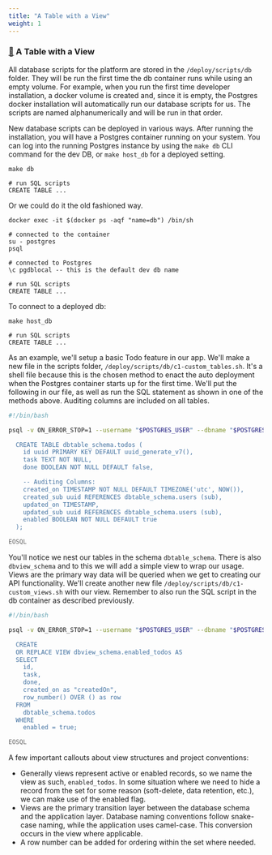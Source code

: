 ```yaml
---
title: "A Table with a View"
weight: 1
---
```


### [&#128279;](#a-table-with-a-view) A Table with a View

All database scripts for the platform are stored in the `/deploy/scripts/db` folder. They will be run the first time the db container runs while using an empty volume. For example, when you run the first time developer installation, a docker volume is created and, since it is empty, the Postgres docker installation will automatically run our database scripts for us. The scripts are named alphanumerically and will be run in that order.

New database scripts can be deployed in various ways. After running the installation, you will have a Postgres container running on your system. You can log into the running Postgres instance by using the `make db` CLI command for the dev DB, or `make host_db` for a deployed setting.

```shell
make db

# run SQL scripts
CREATE TABLE ...
```

Or we could do it the old fashioned way.

```shell
docker exec -it $(docker ps -aqf "name=db") /bin/sh

# connected to the container
su - postgres
psql

# connected to Postgres
\c pgdblocal -- this is the default dev db name

# run SQL scripts
CREATE TABLE ...
```

To connect to a deployed db:

```shell
make host_db

# run SQL scripts
CREATE TABLE ...
```

As an example, we'll setup a basic Todo feature in our app. We'll make a new file in the scripts folder, `/deploy/scripts/db/c1-custom_tables.sh`. It's a shell file because this is the chosen method to enact the auto deployment when the Postgres container starts up for the first time. We'll put the following in our file, as well as run the SQL statement as shown in one of the methods above. Auditing columns are included on all tables.

```bash
#!/bin/bash

psql -v ON_ERROR_STOP=1 --username "$POSTGRES_USER" --dbname "$POSTGRES_DB" <<-'EOSQL'

  CREATE TABLE dbtable_schema.todos (
    id uuid PRIMARY KEY DEFAULT uuid_generate_v7(),
    task TEXT NOT NULL,
    done BOOLEAN NOT NULL DEFAULT false,

    -- Auditing Columns:
    created_on TIMESTAMP NOT NULL DEFAULT TIMEZONE('utc', NOW()),
    created_sub uuid REFERENCES dbtable_schema.users (sub),
    updated_on TIMESTAMP,
    updated_sub uuid REFERENCES dbtable_schema.users (sub),
    enabled BOOLEAN NOT NULL DEFAULT true
  );

EOSQL
```

You'll notice we nest our tables in the schema `dbtable_schema`. There is also `dbview_schema` and to this we will add a simple view to wrap our usage. Views are the primary way data will be queried when we get to creating our API functionality. We'll create another new file `/deploy/scripts/db/c1-custom_views.sh` with our view. Remember to also run the SQL script in the db container as described previously.

```bash
#!/bin/bash

psql -v ON_ERROR_STOP=1 --username "$POSTGRES_USER" --dbname "$POSTGRES_DB" <<-'EOSQL'

  CREATE
  OR REPLACE VIEW dbview_schema.enabled_todos AS
  SELECT
    id,
    task,
    done,
    created_on as "createdOn",
    row_number() OVER () as row
  FROM
    dbtable_schema.todos
  WHERE
    enabled = true;

EOSQL
```

A few important callouts about view structures and project conventions:

- Generally views represent active or enabled records, so we name the view as such, `enabled_todos`. In some situation where we need to hide a record from the set for some reason (soft-delete, data retention, etc.), we can make use of the enabled flag.
- Views are the primary transition layer between the database schema and the application layer. Database naming conventions follow snake-case naming, while the application uses camel-case. This conversion occurs in the view where applicable.
- A row number can be added for ordering within the set where needed.

